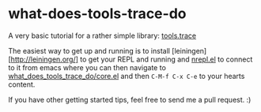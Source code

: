 # what-does-tools-trace-do

A very basic tutorial for a rather simple library: [tools.trace](https://github.com/clojure/tools.trace)

The easiest way to get up and running is to install [leiningen][http://leiningen.org/] to get your REPL and running and [nrepl.el](https://github.com/kingtim/nrepl.el) to connect to it from emacs where you can then navigate to [what_does_tools_trace_do/core.el]() and then `C-M-f C-x C-e` to your hearts content.

If you have other getting started tips, feel free to send me a pull request. :)
